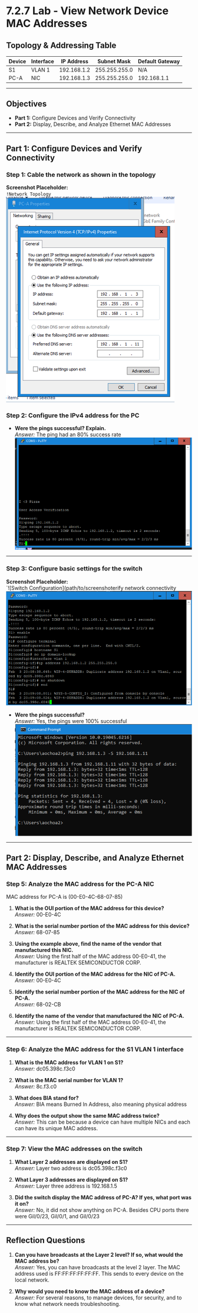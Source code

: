 # 7.2.7 Lab - View Network Device MAC Addresses

## Topology & Addressing Table

| Device | Interface | IP Address     | Subnet Mask     | Default Gateway |
|--------|-----------|----------------|------------------|------------------|
| S1     | VLAN 1    | 192.168.1.2    | 255.255.255.0    | N/A              |
| PC-A   | NIC       | 192.168.1.3    | 255.255.255.0    | 192.168.1.1      |

---

## Objectives

- **Part 1:** Configure Devices and Verify Connectivity  
- **Part 2:** Display, Describe, and Analyze Ethernet MAC Addresses

---

## Part 1: Configure Devices and Verify Connectivity

### Step 1: Cable the network as shown in the topology

**Screenshot Placeholder:**  
`!Network Topology`
![alt text](image-3.png)


### Step 2: Configure the IPv4 address for the PC

- **Were the pings successful? Explain.**  
  _Answer:_  The ping had an 80% success rate
  ![alt text](image-4.png)

---

### Step 3: Configure basic settings for the switch

**Screenshot Placeholder:**  
`![Switch Configuration](path/to/screenshoterify network connectivity
![alt text](image-5.png)

- **Were the pings successful?**  
  _Answer:_  Yes, the pings were 100% successful
  ![alt text](image-7.png)

---

## Part 2: Display, Describe, and Analyze Ethernet MAC Addresses

### Step 5: Analyze the MAC address for the PC-A NIC
MAC address for PC-A is (00-E0-4C-68-07-85)

1. **What is the OUI portion of the MAC address for this device?**  
   _Answer:_  00-E0-4C

2. **What is the serial number portion of the MAC address for this device?**  
   _Answer:_  68-07-85

3. **Using the example above, find the name of the vendor that manufactured this NIC.**  
   _Answer:_  Using the first half of the MAC address 00-E0-41, the manufacturer is REALTEK SEMICONDUCTOR CORP.

4. **Identify the OUI portion of the MAC address for the NIC of PC-A.**  
   _Answer:_  00-E0-4C

5. **Identify the serial number portion of the MAC address for the NIC of PC-A.**  
   _Answer:_  68-02-CB

6. **Identify the name of the vendor that manufactured the NIC of PC-A.**  
   _Answer:_  Using the first half of the MAC address 00-E0-41, the manufacturer is REALTEK SEMICONDUCTOR CORP.

---

### Step 6: Analyze the MAC address for the S1 VLAN 1 interface

1. **What is the MAC address for VLAN 1 on S1?**  
   _Answer:_  dc05.398c.f3c0

2. **What is the MAC serial number for VLAN 1?**  
   _Answer:_  8c.f3.c0

3. **What does BIA stand for?**  
   _Answer:_  BIA means Burned In Address, also meaning physical address

4. **Why does the output show the same MAC address twice?**  
   _Answer:_  This can be because a device can have multiple NICs and each can have its unique MAC address.

---

### Step 7: View the MAC addresses on the switch

1. **What Layer 2 addresses are displayed on S1?**  
   _Answer:_ Layer two address is dc05.398c.f3c0 

2. **What Layer 3 addresses are displayed on S1?**  
   _Answer:_  Layer three address is 192.168.1.5

3. **Did the switch display the MAC address of PC-A? If yes, what port was it on?**  
   _Answer:_  No, it did not show anything on PC-A. Besides CPU ports there were Gil/0/23, Gil/0/1, and Gil/0/23

---

## Reflection Questions

1. **Can you have broadcasts at the Layer 2 level? If so, what would the MAC address be?**  
   _Answer:_  Yes, you can have broadcasts at the level 2 layer. The MAC address used is FF:FF:FF:FF:FF:FF. This sends to every device on the local network.

2. **Why would you need to know the MAC address of a device?**  
   _Answer:_  For several reasons, to manage devices, for security, and to know what network needs troubleshooting.
